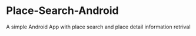 # Place-Search-Android
A simple Android App with place search and place detail information retrival
